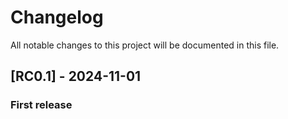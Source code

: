 # Changelog

All notable changes to this project will be documented in this file.

## [RC0.1] - 2024-11-01

### First release
